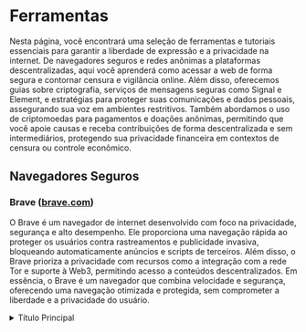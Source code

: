 # Ferramentas
Nesta página, você encontrará uma seleção de ferramentas e tutoriais essenciais para garantir a liberdade de expressão e a privacidade na internet. De navegadores seguros e redes anônimas a plataformas descentralizadas, aqui você aprenderá como acessar a web de forma segura e contornar censura e vigilância online. Além disso, oferecemos guias sobre criptografia, serviços de mensagens seguras como Signal e Element, e estratégias para proteger suas comunicações e dados pessoais, assegurando sua voz em ambientes restritivos. Também abordamos o uso de criptomoedas para pagamentos e doações anônimas, permitindo que você apoie causas e receba contribuições de forma descentralizada e sem intermediários, protegendo sua privacidade financeira em contextos de censura ou controle econômico.

## Navegadores Seguros

### Brave ([brave.com](https://brave.com/pt-br))
O Brave é um navegador de internet desenvolvido com foco na privacidade, segurança e alto desempenho. Ele proporciona uma navegação rápida ao proteger os usuários contra rastreamentos e publicidade invasiva, bloqueando automaticamente anúncios e scripts de terceiros. Além disso, o Brave prioriza a privacidade com recursos como a integração com a rede Tor e suporte à Web3, permitindo acesso a conteúdos descentralizados. Em essência, o Brave é um navegador que combina velocidade e segurança, oferecendo uma navegação otimizada e protegida, sem comprometer a liberdade e a privacidade do usuário.

<details>
  <summary>Título Principal</summary>
  <p>Este é o conteúdo que aparece quando o item é expandido.</p>

  <details>
    <summary>Subtítulo 1</summary>
    <p>Mais detalhes sobre o subtítulo 1.</p>
  </details>

  <details>
    <summary>Subtítulo 2</summary>
    <p>Mais detalhes sobre o subtítulo 2.</p>
  </details>

</details>